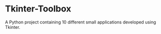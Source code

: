 # Tkinter-Toolbox
A Python project containing 10 different small applications developed using Tkinter.
